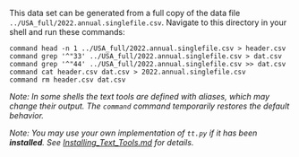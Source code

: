 This data set can be generated from a full copy of the data file `../USA_full/2022.annual.singlefile.csv`.  Navigate to this directory in your shell and run these commands:

    command head -n 1 ../USA_full/2022.annual.singlefile.csv > header.csv
    command grep '^"33' ../USA_full/2022.annual.singlefile.csv > dat.csv
    command grep '^"44' ../USA_full/2022.annual.singlefile.csv >> dat.csv
    command cat header.csv dat.csv > 2022.annual.singlefile.csv
    command rm header.csv dat.csv

*Note: In some shells the text tools are defined with _aliases_, which may change their output.  The `command` command temporarily restores the default behavior.*

*Note: You may use your own implementation of `tt.py` if it has been **installed**. See [Installing_Text_Tools.md](../../instructions/Installing_Text_Tools.md) for details.*
